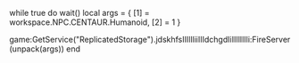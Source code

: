 while true do wait()
local args = {
    [1] = workspace.NPC.CENTAUR.Humanoid,
    [2] = 1
}

game:GetService("ReplicatedStorage").jdskhfsIIIllliiIIIdchgdIiIIIlIlIli:FireServer(unpack(args))
end
